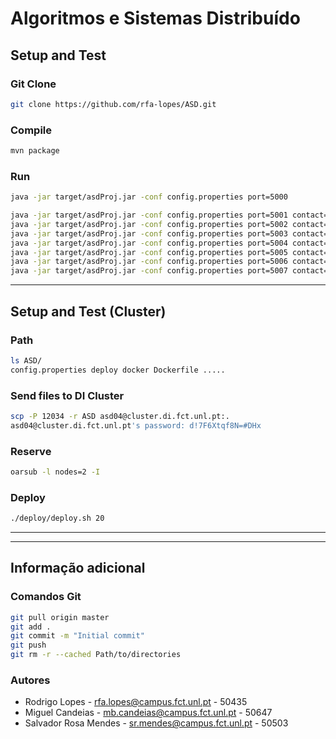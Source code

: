 # Algoritmos e Sistemas Distribuído

## Setup and Test

### Git Clone
```bash
git clone https://github.com/rfa-lopes/ASD.git
```

### Compile
```bash
mvn package
```

### Run
```bash
java -jar target/asdProj.jar -conf config.properties port=5000
```
```bash
java -jar target/asdProj.jar -conf config.properties port=5001 contact=127.0.0.1:5000
java -jar target/asdProj.jar -conf config.properties port=5002 contact=127.0.0.1:5000
java -jar target/asdProj.jar -conf config.properties port=5003 contact=127.0.0.1:5000
java -jar target/asdProj.jar -conf config.properties port=5004 contact=127.0.0.1:5000
java -jar target/asdProj.jar -conf config.properties port=5005 contact=127.0.0.1:5000
java -jar target/asdProj.jar -conf config.properties port=5006 contact=127.0.0.1:5000
java -jar target/asdProj.jar -conf config.properties port=5007 contact=127.0.0.1:5000,127.0.0.1:5001,127.0.0.1:5002
```
---

## Setup and Test (Cluster)

### Path
```bash
ls ASD/
config.properties deploy docker Dockerfile .....
```

### Send files to DI Cluster
```bash
scp -P 12034 -r ASD asd04@cluster.di.fct.unl.pt:.
asd04@cluster.di.fct.unl.pt's password: d!7F6Xtqf8N=#DHx
```

### Reserve
```bash
oarsub -l nodes=2 -I
```

### Deploy
```bash
./deploy/deploy.sh 20
```

---
---

## Informação adicional

### Comandos Git
```bash
git pull origin master
git add .
git commit -m "Initial commit"
git push
git rm -r --cached Path/to/directories
```

### Autores
* Rodrigo Lopes - rfa.lopes@campus.fct.unl.pt - 50435
* Miguel Candeias - mb.candeias@campus.fct.unl.pt - 50647
* Salvador Rosa Mendes - sr.mendes@campus.fct.unl.pt - 50503
